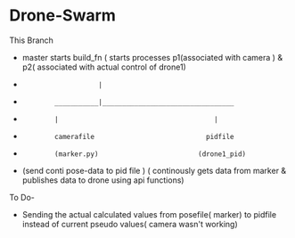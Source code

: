 # Drone-Swarm

This Branch
- master starts build_fn (  starts processes p1(associated with camera ) & p2( associated with actual control of drone1)
-                        |
-             ___________|_________________________________
-             |                                       |
-             camerafile                            pidfile
-             (marker.py)                         (drone1_pid)
-    (send conti pose-data to pid file )       ( continously gets data from marker & publishes data to drone using api functions)


          
  
  
  To Do-
- Sending the actual calculated values from posefile( marker) to pidfile instead of current pseudo values( camera wasn't working)
